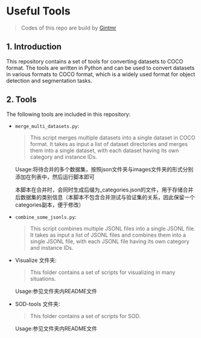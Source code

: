 # Useful Tools 

> Codes of this repo are build by [Gintmr](https://gintmr.20250130.xyz/)

## 1. Introduction

This repository contains a set of tools for converting datasets to COCO format. The tools are written in Python and can be used to convert datasets in various formats to COCO format, which is a widely used format for object detection and segmentation tasks.

## 2. Tools

The following tools are included in this repository:


- `merge_multi_datasets.py`: 
  
    > This script merges multiple datasets into a single dataset in COCO format. It takes as input a list of dataset directories and merges them into a single dataset, with each dataset having its own category and instance IDs.

    Usage:将待合并的多个数据集，按照json文件夹与images文件夹的形式分别添加在列表中，然后运行脚本即可

    本脚本在合并时，会同时生成后缀为_categories.json的文件，用于存储合并后数据集的类别信息（本脚本不包含合并测试与验证集的关系，因此保留一个categories副本，便于修改）

- `combine_some_jsonls.py`: 

    > This script combines multiple JSONL files into a single JSONL file. It takes as input a list of JSONL files and combines them into a single JSONL file, with each JSONL file having its own category and instance IDs.

- Visualize 文件夹:

    > This folder contains a set of scripts for visualizing in many situations. 

    Usage:参见文件夹内README文件

- SOD-tools 文件夹:

    > This folder contains a set of scripts for SOD.

    Usage:参见文件夹内README文件